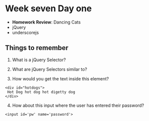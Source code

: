 # Week seven Day one

+ **Homework Review**: Dancing Cats
+ jQuery
+ underscorejs

## Things to remember

1. What is a jQuery Selector?

2. What are jQuery Selectors similar to?

3. How would you get the text inside this element?

 ```
 <div id="hotdogs">
  Hot Dog hot dog hot digetty dog
 </div>
 ```

 4. How about this input where the user has entered their password?
```
<input id='pw' name='password'>
```

